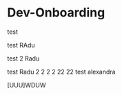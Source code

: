 # Dev-Onboarding

test


test RAdu

test 2 Radu

test Radu 2 2 2 2 22 22
test alexandra





[UUU]WDUW